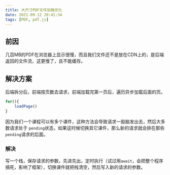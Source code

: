 ```yaml
---
title: 大尺寸PDF文件加载优化
date: 2021-09-12 20:41:34
tags: [PDF, pdf.js]
---
```


## 前因
几百MB的PDF在浏览器上显示很慢，而且我们文件还不是放在CDN上的，是后端返回的文件流，这更慢了，且不能缓存。
​

## 解决方案
后端拆分后，前端按页数去请求，前端加载完第一页后，遍历异步加载后面的页。
```javascript
for(){
	loadPage()
}
```
因为我们一个课程可以有多个课件，这种方法会导致请求一股脑发出去，然后大多数请求处于 `pending`状态，如果这时候切换其它课件，那么新的请求就会排在那些`pending`请求的后面。
​

### 解决
写一个栈，保存请求的参数，先进先出，定时执行（试过用`await`，会把整个程序搞死，影响了框架），切换课件就把栈清空，然后写入新的请求的参数。